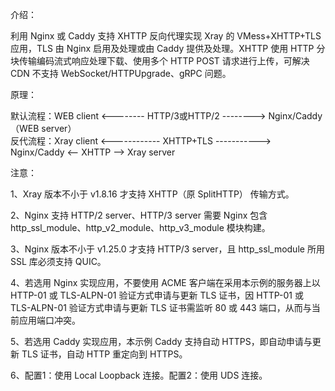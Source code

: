 介绍：

利用 Nginx 或 Caddy 支持 XHTTP 反向代理实现 Xray 的 VMess+XHTTP+TLS 应用，TLS 由 Nginx 启用及处理或由 Caddy 提供及处理。XHTTP 使用 HTTP 分块传输编码流式响应处理下载、使用多个 HTTP POST 请求进行上传，可解决 CDN 不支持 WebSocket/HTTPUpgrade、gRPC 问题。

原理：

默认流程：WEB client <-------- HTTP/3或HTTP/2 --------> Nginx/Caddy（WEB server）  
反代流程：Xray client <------------ XHTTP+TLS -----------> Nginx/Caddy <-- XHTTP --> Xray server

注意：

1、Xray 版本不小于 v1.8.16 才支持 XHTTP（原 SplitHTTP） 传输方式。

2、Nginx 支持 HTTP/2 server、HTTP/3 server 需要 Nginx 包含 http_ssl_module、http_v2_module、http_v3_module 模块构建。

3、Nginx 版本不小于 v1.25.0 才支持 HTTP/3 server，且 http_ssl_module 所用 SSL 库必须支持 QUIC。

4、若选用 Nginx 实现应用，不要使用 ACME 客户端在采用本示例的服务器上以 HTTP-01 或 TLS-ALPN-01 验证方式申请与更新 TLS 证书，因 HTTP-01 或 TLS-ALPN-01 验证方式申请与更新 TLS 证书需监听 80 或 443 端口，从而与当前应用端口冲突。

5、若选用 Caddy 实现应用，本示例 Caddy 支持自动 HTTPS，即自动申请与更新 TLS 证书，自动 HTTP 重定向到 HTTPS。

6、配置1：使用 Local Loopback 连接。配置2：使用 UDS 连接。
